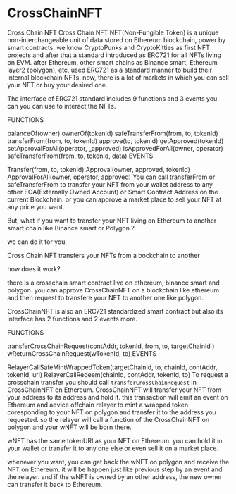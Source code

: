 # CrossChainNFT
Cross Chain NFT
Cross Chain NFT
NFT(Non-Fungible Token) is a unique non-interchangeable unit of data stored on Ethereum blockchain, power by smart contracts. we know CryptoPunks and CryptoKitties as first NFT projects and after that a standard introduced as ERC721 for all NFTs living on EVM. after Ethereum, other smart chains as Binance smart, Ethereum layer2 (polygon), etc, used ERC721 as a standard manner to build their internal blockchain NFTs. now, there is a lot of markets in which you can sell your NFT or buy your desired one.

The interface of ERC721 standard includes 9 functions and 3 events you can you can use to interact the NFTs.

FUNCTIONS

balanceOf(owner)
ownerOf(tokenId)
safeTransferFrom(from, to, tokenId)
transferFrom(from, to, tokenId)
approve(to, tokenId)
getApproved(tokenId)
setApprovalForAll(operator, _approved)
isApprovedForAll(owner, operator)
safeTransferFrom(from, to, tokenId, data)
EVENTS

Transfer(from, to, tokenId)
Approval(owner, approved, tokenId)
ApprovalForAll(owner, operator, approved)
You can call transferFrom or safeTransferFrom to transfer your NFT from your wallet address to any other EOA(Externally Owned Account) or Smart Contract Address on the current Blockchain. or you can approve a market place to sell your NFT at any price you want.

But, what if you want to transfer your NFT living on Ethereum to another smart chain like Binance smart or Polygon ?

we can do it for you.

Cross Chain NFT transfers your NFTs from a bockchain to another

how does it work?

there is a crosschain smart contract live on ethereum, binance smart and polygon. you can approve CrossChainNFT on a blockchain like ethereum and then request to transfere your NFT to another one like polygon.

CrossChainNFT is also an ERC721 standardized smart contract but also its interface has 2 functions and 2 events more.

FUNCTIONS

transferCrossChainRequest(contAddr, tokenId, from, to, targetChainId )
wReturnCrossChainRequest(wTokenId, to)
EVENTS

RelayerCallSafeMintWrappedToken(targetChainId, to, chainId, contAddr, tokenId, uri)
RelayerCallRedeem(chainId, contAddr, tokenId, to)
To request a crosschain transfer you should call `transferCrossChainRequest` in CrossChainNFT on Ethereum. CrossChainNFT will transfer your NFT from your address to its address and hold it. this transaction will emit an event on Ethereum and advice offchain relayer to mint a wrapped token coresponding to your NFT on polygon and transfer it to the address you requested. so the relayer will call a function of the CrossChainNFT on polygon and your wNFT will be born there.

wNFT has the same tokenURI as your NFT on Ethereum. you can hold it in your wallet or transfer it to any one else or even sell it on a market place.

whenever you want, you can get back the wNFT on polygon and receive the NFT on Ethereum. it will be happen just like previous step by an event and the relayer. and if the wNFT is owned by an other address, the new owner can transfer it back to Ethereum.
